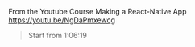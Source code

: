 From the Youtube Course Making a React-Native App
https://youtu.be/NgDaPmxewcg

> Start from 1:06:19